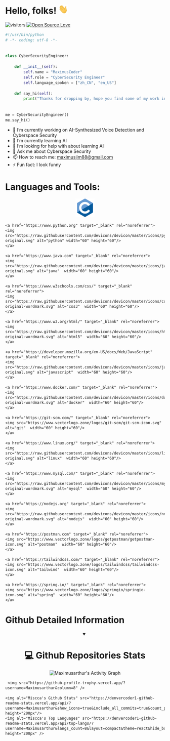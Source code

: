 # Hello, folks! <img src="https://raw.githubusercontent.com/Maximusarthur/Maximusarthur/master/wave.gif" width="30px" height="30px" />

![visitors](https://visitor-badge.laobi.icu/badge?page_id=Maximusarthur.Maximusarthur&format=true)
[![Open Source Love](https://badges.frapsoft.com/os/v1/open-source.svg?v=102)](https://github.com/ellerbrock/open-source-badge/)

```python
#!/usr/bin/python
# -*- coding: utf-8 -*-


class CyberSecurityEngineer:

    def __init__(self):
        self.name = "MaximusCoder"
        self.role = "CyberSecurity Engineer"
        self.language_spoken = ["zh_CN", "en_US"]

    def say_hi(self):
        print("Thanks for dropping by, hope you find some of my work interesting.")


me = CyberSecurityEngineer()
me.say_hi()
```
- 🔭 I’m currently working on AI-Synthesized Voice Detection and Cyberspace Security
- 🌱 I’m currently learning AI
- 🤔 I’m looking for help with about learning AI
- 💬 Ask me about Cyberspace Security
- 📫 How to reach me: maximusjim88@gmail.com
- ⚡ Fun fact: I look funny

# Languages and Tools:
<p align="center"> 
    <a href="https://www.cprogramming.com/" target="_blank" rel="noreferrer"> 
    <img src="https://raw.githubusercontent.com/devicons/devicon/master/icons/c/c-original.svg" alt="c" width="60" height="60"/> 
     </a> 
     
    <a href="https://www.python.org" target="_blank" rel="noreferrer"> 
    <img src="https://raw.githubusercontent.com/devicons/devicon/master/icons/python/python-original.svg" alt="python" width="60" height="60"/> 
    </a>
    
    <a href="https://www.java.com" target="_blank" rel="noreferrer">
    <img src="https://raw.githubusercontent.com/devicons/devicon/master/icons/java/java-original.svg" alt="java"  width="60" height="60"/>
    </a> 
    
    <a href="https://www.w3schools.com/css/" target="_blank" rel="noreferrer"> 
    <img src="https://raw.githubusercontent.com/devicons/devicon/master/icons/css3/css3-original-wordmark.svg" alt="css3"  width="60" height="60"/> 
    </a> 
    
    <a href="https://www.w3.org/html/" target="_blank" rel="noreferrer"> 
    <img src="https://raw.githubusercontent.com/devicons/devicon/master/icons/html5/html5-original-wordmark.svg" alt="html5"  width="60" height="60"/> 
    </a>
    
    <a href="https://developer.mozilla.org/en-US/docs/Web/JavaScript" target="_blank" rel="noreferrer"> 
    <img src="https://raw.githubusercontent.com/devicons/devicon/master/icons/javascript/javascript-original.svg" alt="javascript"  width="60" height="60"/> 
    </a> 
    
    <a href="https://www.docker.com/" target="_blank" rel="noreferrer"> 
    <img src="https://raw.githubusercontent.com/devicons/devicon/master/icons/docker/docker-original-wordmark.svg" alt="docker"  width="60" height="60"/> 
    </a>
    
    <a href="https://git-scm.com/" target="_blank" rel="noreferrer">
    <img src="https://www.vectorlogo.zone/logos/git-scm/git-scm-icon.svg" alt="git"  width="60" height="60"/> 
    </a> 
    
    <a href="https://www.linux.org/" target="_blank" rel="noreferrer"> 
    <img src="https://raw.githubusercontent.com/devicons/devicon/master/icons/linux/linux-original.svg" alt="linux"  width="60" height="60"/>
    </a>
    
    <a href="https://www.mysql.com/" target="_blank" rel="noreferrer"> 
    <img src="https://raw.githubusercontent.com/devicons/devicon/master/icons/mysql/mysql-original-wordmark.svg" alt="mysql"  width="60" height="60"/> 
    </a>
    
    <a href="https://nodejs.org" target="_blank" rel="noreferrer"> 
    <img src="https://raw.githubusercontent.com/devicons/devicon/master/icons/nodejs/nodejs-original-wordmark.svg" alt="nodejs"  width="60" height="60"/> 
    </a>
    
    <a href="https://postman.com" target="_blank" rel="noreferrer">
    <img src="https://www.vectorlogo.zone/logos/getpostman/getpostman-icon.svg" alt="postman"  width="60" height="60"/> 
    </a> 
    
    <a href="https://tailwindcss.com/" target="_blank" rel="noreferrer"> 
    <img src="https://www.vectorlogo.zone/logos/tailwindcss/tailwindcss-icon.svg" alt="tailwind"  width="60" height="60"/>  
    </a>
    
    <a href="https://spring.io/" target="_blank" rel="noreferrer"> 
    <img src="https://www.vectorlogo.zone/logos/springio/springio-icon.svg" alt="spring"  width="60" height="60"/>  
    </a>
</p>

# Github Detailed Information
<details open> 
  <summary align="center"><h1>💻 Github Repositories Stats</h1></summary>

  <p align="center">
     <img alt="Maximusarthur's Activity Graph" src="https://github-readme-activity-graph.vercel.app/graph/?username=Maximusarthur&bg_color=1F222E&color=F8D866&line=F85D7F&point=FFFFFF&hide_border=true" />
     
     <img src="https://github-profile-trophy.vercel.app/?username=Maximusarthur&column=8" />
     
    <img alt="Miscca's Github Stats" src="https://denvercoder1-github-readme-stats.vercel.app/api/?username=Maximusarthur&show_icons=true&include_all_commits=true&count_private=true&theme=react&hide_border=true&bg_color=1F222E&title_color=F85D7F&icon_color=F8D866" height="200px"/>
    <img alt="Miscca's Top Languages" src="https://denvercoder1-github-readme-stats.vercel.app/api/top-langs/?username=Maximusarthur&langs_count=8&layout=compact&theme=react&hide_border=true&bg_color=1F222E&title_color=F85D7F&icon_color=F8D866&hide=Jupyter%20Notebook,Roff" height="200px" />
    
    
      
  </p>
</details>
